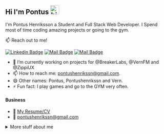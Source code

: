 ## Hi I'm Pontus <img src="https://user-images.githubusercontent.com/1303154/88677602-1635ba80-d120-11ea-84d8-d263ba5fc3c0.gif" width="28px" height="28px" alt="hi">

I'm Pontus Henriksson a Student and Full Stack Web Developer. I Spend most of time coding amazing projects or going to the gym.

:mailbox: Reach out to me!

[![Linkedin Badge](https://img.shields.io/badge/-pontushenriksson-0e76a8?style=flat&labelColor=0e76a8&logo=linkedin&logoColor=white)](https://www.linkedin.com/in/pontushenriksson/) [![Mail Badge](https://img.shields.io/badge/-@pontushenrikssn-e84393?style=flat&labelColor=e84393&logo=instagram&logoColor=white)](https://www.instagram.com/pontushenrikssn) [![Mail Badge](https://img.shields.io/badge/-pontushenrikssn@gmail.com-c0392b?style=flat&labelColor=c0392b&logo=gmail&logoColor=white)](mailto:pontushenrikssn@gmail.com)

- 🔭 I’m currently working on projects for @BreakerLabs, @VernFM and @ZippiUX
- 📫 How to reach me: pontushenrikssn@gmail.com.
- 😄 Other names: Pontus, Pontushenrikssn and Vern.
- ⚡ Fun fact: I play games and go to the GYM very often.

#### Business

- :paperclip: [My Resume/CV](https://github.com/pontushenriksson/pontushenriksson/blob/master/resumes/resume%20v1.0.md)
- :email: pontushenrikssn@gmail.com

<details>
<summary>
  More stuff about me
</summary>

<br >

I love sharing knowledge and learning more!

#### Coding Stats

[![Top Langs](https://github-readme-stats.vercel.app/api/top-langs/?username=pontushenriksson&langs_count=8)](https://github.com/pontushenriksson/github-readme-stats)

#### Github Stats

![Pontus Henriksson github stats](https://github-readme-stats.vercel.app/api?username=pontushenriksson&count_private=true&theme=tokyonight&hide=contribs,prs)

</details>

